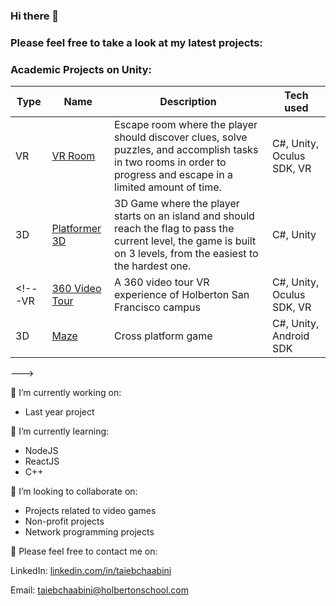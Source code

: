 ### Hi there 👋 

### Please feel free to take a look at my latest projects:

### Academic Projects on Unity:

Type     | Name     | Description | Tech used
-- | -- | -- | --
VR | [VR Room](https://github.com/taiebchaabini/0x0B-unity-vr_room) | Escape room where the player should discover clues, solve puzzles, and accomplish tasks in two rooms in order to progress and escape in a limited amount of time.  | C#, Unity, Oculus SDK, VR
3D | [Platformer 3D](https://github.com/taiebchaabini/holbertonschool-unity/blob/master/0x08-unity-audio/) | 3D Game where the player starts on an island and should reach the flag to pass the current level, the game is built on 3 levels, from the easiest to the hardest one. | C#, Unity
<!---VR | [360 Video Tour](https://github.com/taiebchaabini/holbertonschool-unity/tree/master/0x0A-unity-360_video_tour) | A 360 video tour VR experience of Holberton San Francisco campus | C#, Unity, Oculus SDK, VR
3D | [Maze](https://github.com/taiebchaabini/holbertonschool-unity/tree/master/0x04-unity_publishing) | Cross platform game | C#, Unity, Android SDK
--->




🔭 I’m currently working on:
- Last year project

🌱 I’m currently learning:
- NodeJS
- ReactJS
- C++

👯 I’m looking to collaborate on:

- Projects related to video games
- Non-profit projects
- Network programming projects



💬 Please feel free to contact me on:

LinkedIn: [linkedin.com/in/taiebchaabini](linkedin.com/in/taiebchaabini)

Email: taiebchaabini@holbertonschool.com

<!--
**taiebchaabini/taiebchaabini** is a ✨ _special_ ✨ repository because its `README.md` (this file) appears on your GitHub profile.

Here are some ideas to get you started:

- 🔭 I’m currently working on ...

- 👯 I’m looking to collaborate on ...
- 🤔 I’m looking for help with ...
- 💬 Ask me about ...
- 📫 How to reach me: ...
- 😄 Pronouns: ...
- ⚡ Fun fact: ...
-->
